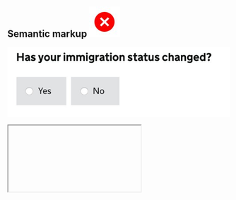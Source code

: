 ## Semantic markup ![](images/cross.jpg)

![](images/immigration-status.jpg)
<iframe class="ace stretch" data-mode="html"><p>Has your immigration status changed?</p>
<input type="radio"><span>Yes</span>
<input type="radio"><span>No</span>
</iframe>